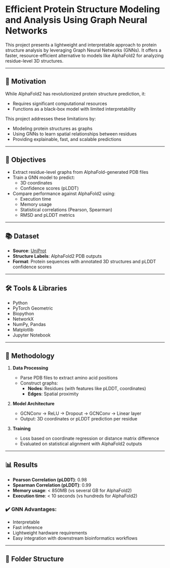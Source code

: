 # Efficient Protein Structure Modeling and Analysis Using Graph Neural Networks

This project presents a lightweight and interpretable approach to protein structure analysis by leveraging Graph Neural Networks (GNNs). It offers a faster, resource-efficient alternative to models like AlphaFold2 for analyzing residue-level 3D structures.

---

## 🚀 Motivation

While AlphaFold2 has revolutionized protein structure prediction, it:
- Requires significant computational resources
- Functions as a black-box model with limited interpretability

This project addresses these limitations by:
- Modeling protein structures as graphs
- Using GNNs to learn spatial relationships between residues
- Providing explainable, fast, and scalable predictions

---

## 🎯 Objectives

- Extract residue-level graphs from AlphaFold-generated PDB files
- Train a GNN model to predict:
  - 3D coordinates
  - Confidence scores (pLDDT)
- Compare performance against AlphaFold2 using:
  - Execution time
  - Memory usage
  - Statistical correlations (Pearson, Spearman)
  - RMSD and pLDDT metrics

---

## 📚 Dataset

- **Source**: [UniProt](https://www.uniprot.org/)
- **Structure Labels**: AlphaFold2 PDB outputs
- **Format**: Protein sequences with annotated 3D structures and pLDDT confidence scores

---

## 🛠️ Tools & Libraries

- Python
- PyTorch Geometric
- Biopython
- NetworkX
- NumPy, Pandas
- Matplotlib
- Jupyter Notebook

---

## 🧪 Methodology

1. **Data Processing**
   - Parse PDB files to extract amino acid positions
   - Construct graphs:
     - **Nodes**: Residues (with features like pLDDT, coordinates)
     - **Edges**: Spatial proximity

2. **Model Architecture**
   - GCNConv → ReLU → Dropout → GCNConv → Linear layer
   - Output: 3D coordinates or pLDDT prediction per residue

3. **Training**
   - Loss based on coordinate regression or distance matrix difference
   - Evaluated on statistical alignment with AlphaFold2 outputs

---

## 📊 Results

- **Pearson Correlation (pLDDT)**: 0.98
- **Spearman Correlation (pLDDT)**: 0.99
- **Memory usage**: < 850MB (vs several GB for AlphaFold2)
- **Execution time**: < 10 seconds (vs hundreds for AlphaFold2)

### ✔️ GNN Advantages:
- Interpretable
- Fast inference
- Lightweight hardware requirements
- Easy integration with downstream bioinformatics workflows

---

## 📁 Folder Structure


